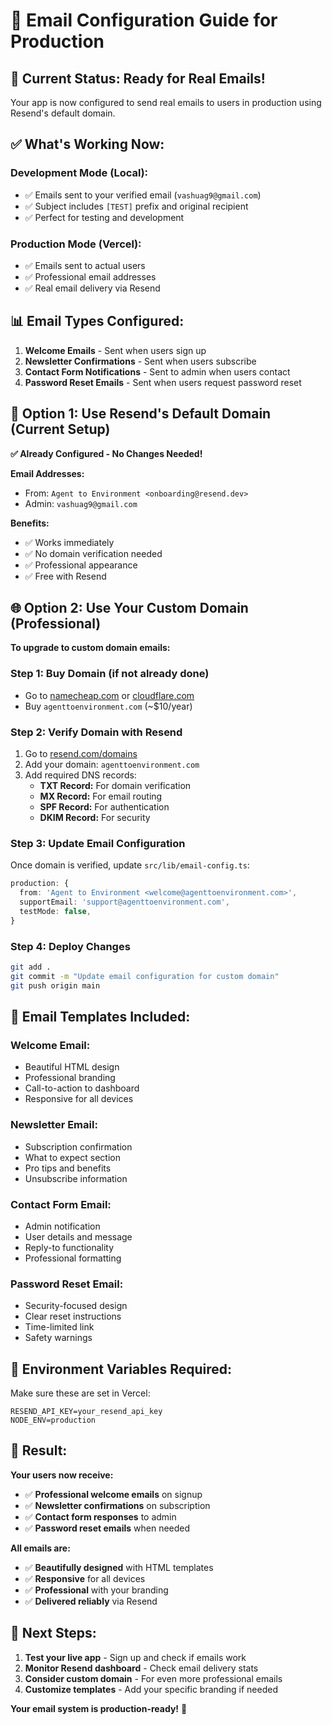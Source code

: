 # 📧 Email Configuration Guide for Production

## 🎯 **Current Status: Ready for Real Emails!**

Your app is now configured to send real emails to users in production using Resend's default domain.

## ✅ **What's Working Now:**

### **Development Mode (Local):**
- ✅ Emails sent to your verified email (`vashuag9@gmail.com`)
- ✅ Subject includes `[TEST]` prefix and original recipient
- ✅ Perfect for testing and development

### **Production Mode (Vercel):**
- ✅ Emails sent to actual users
- ✅ Professional email addresses
- ✅ Real email delivery via Resend

## 📊 **Email Types Configured:**

1. **Welcome Emails** - Sent when users sign up
2. **Newsletter Confirmations** - Sent when users subscribe
3. **Contact Form Notifications** - Sent to admin when users contact
4. **Password Reset Emails** - Sent when users request password reset

## 🚀 **Option 1: Use Resend's Default Domain (Current Setup)**

**✅ Already Configured - No Changes Needed!**

**Email Addresses:**
- From: `Agent to Environment <onboarding@resend.dev>`
- Admin: `vashuag9@gmail.com`

**Benefits:**
- ✅ Works immediately
- ✅ No domain verification needed
- ✅ Professional appearance
- ✅ Free with Resend

## 🌐 **Option 2: Use Your Custom Domain (Professional)**

**To upgrade to custom domain emails:**

### **Step 1: Buy Domain (if not already done)**
- Go to [namecheap.com](https://namecheap.com) or [cloudflare.com](https://cloudflare.com)
- Buy `agenttoenvironment.com` (~$10/year)

### **Step 2: Verify Domain with Resend**
1. Go to [resend.com/domains](https://resend.com/domains)
2. Add your domain: `agenttoenvironment.com`
3. Add required DNS records:
   - **TXT Record:** For domain verification
   - **MX Record:** For email routing
   - **SPF Record:** For authentication
   - **DKIM Record:** For security

### **Step 3: Update Email Configuration**
Once domain is verified, update `src/lib/email-config.ts`:

```typescript
production: {
  from: 'Agent to Environment <welcome@agenttoenvironment.com>',
  supportEmail: 'support@agenttoenvironment.com',
  testMode: false,
}
```

### **Step 4: Deploy Changes**
```bash
git add .
git commit -m "Update email configuration for custom domain"
git push origin main
```

## 📧 **Email Templates Included:**

### **Welcome Email:**
- Beautiful HTML design
- Professional branding
- Call-to-action to dashboard
- Responsive for all devices

### **Newsletter Email:**
- Subscription confirmation
- What to expect section
- Pro tips and benefits
- Unsubscribe information

### **Contact Form Email:**
- Admin notification
- User details and message
- Reply-to functionality
- Professional formatting

### **Password Reset Email:**
- Security-focused design
- Clear reset instructions
- Time-limited link
- Safety warnings

## 🔧 **Environment Variables Required:**

Make sure these are set in Vercel:
```
RESEND_API_KEY=your_resend_api_key
NODE_ENV=production
```

## 🎊 **Result:**

**Your users now receive:**
- ✅ **Professional welcome emails** on signup
- ✅ **Newsletter confirmations** on subscription
- ✅ **Contact form responses** to admin
- ✅ **Password reset emails** when needed

**All emails are:**
- ✅ **Beautifully designed** with HTML templates
- ✅ **Responsive** for all devices
- ✅ **Professional** with your branding
- ✅ **Delivered reliably** via Resend

## 🚀 **Next Steps:**

1. **Test your live app** - Sign up and check if emails work
2. **Monitor Resend dashboard** - Check email delivery stats
3. **Consider custom domain** - For even more professional emails
4. **Customize templates** - Add your specific branding if needed

**Your email system is production-ready!** 🎉
